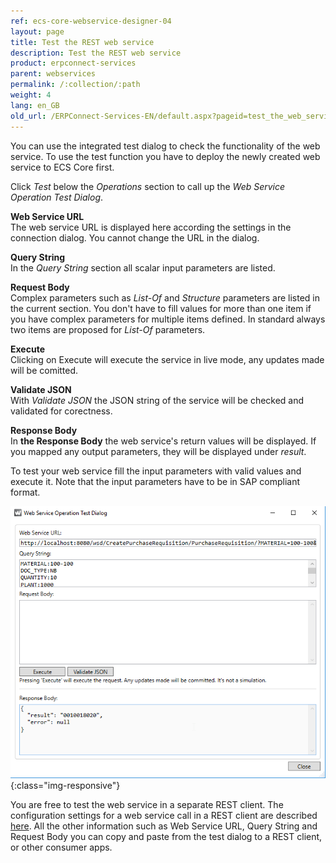 ```yaml
---
ref: ecs-core-webservice-designer-04
layout: page
title: Test the REST web service
description: Test the REST web service
product: erpconnect-services
parent: webservices
permalink: /:collection/:path
weight: 4
lang: en_GB
old_url: /ERPConnect-Services-EN/default.aspx?pageid=test_the_web_service
---
```


You can use the integrated test dialog to check the functionality of the web service. To use the test function you have to deploy the newly created web service to ECS Core first. 

Click *Test* below the *Operations* section to call up the *Web Service Operation Test Dialog*.

**Web Service URL**<br>
The web service URL is displayed here according the settings in the connection dialog. You cannot change the URL in the dialog.

**Query String**<br>
In the *Query String* section all scalar input parameters are listed. 

**Request Body**<br>
Complex parameters such as *List-Of* and *Structure* parameters are listed in the current section. You don't have to fill values for more than one item if you have complex parameters for multiple items defined. In standard always two items are proposed for *List-Of* parameters.

**Execute**<br>
Clicking on Execute will execute the service in live mode, any updates made will be comitted.  

**Validate JSON**<br>
With *Validate JSON* the JSON string of the service will be checked and validated for corectness.

**Response Body**<br>
In **the Response Body** the web service's return values will be displayed. If you mapped any output parameters, they will be displayed under *result*.  

To test your web service fill the input parameters with valid values and execute it. Note that the input parameters have to be in SAP compliant format. 

![ecscore-webservices20](/img/content/ecscore-webservices20.png){:class="img-responsive"}

You are free to test the web service in a separate REST client. The configuration settings for a web service call in a REST client are described [here]().  All the other information such as Web Service URL, Query String and Request Body you can copy and paste from the test dialog to a REST client, or other consumer apps.   

